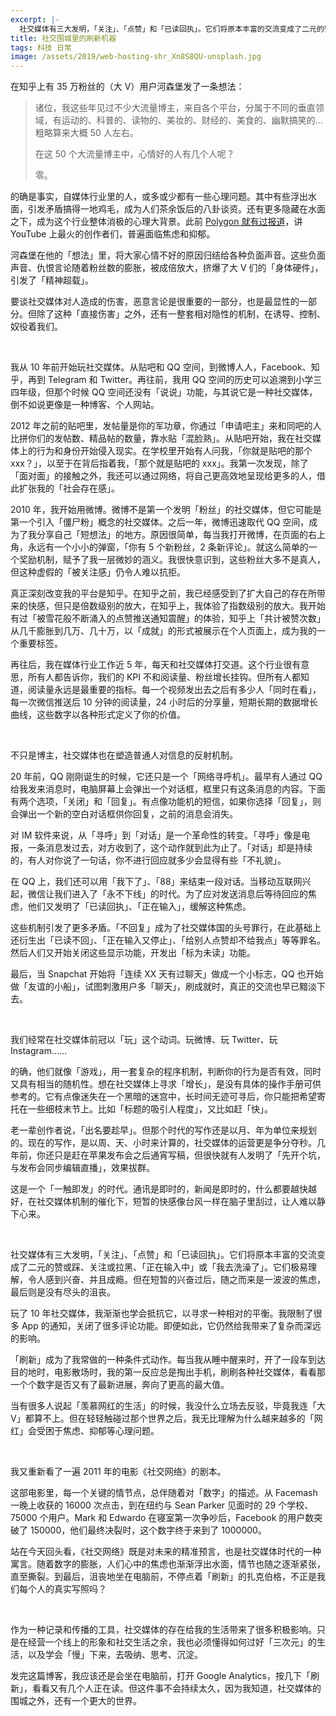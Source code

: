 ```yaml
---
excerpt: |-
  社交媒体有三大发明，「关注」、「点赞」和「已读回执」。它们将原本丰富的交流变成了二元的赞或踩、关注或拉黑、「正在输入中」或「我去洗澡了」。它们极易理解，令人感到兴奋、并且成瘾。但在短暂的兴奋过后，随之而来是一波波的焦虑，最后则是没有尽头的沮丧。
title: 社交围城里的刷新机器
tags: 科技 日常
image: /assets/2019/web-hosting-shr_Xn8S8QU-unsplash.jpg
---
```


在知乎上有 35 万粉丝的（大 V）用户河森堡发了一条想法：

> 诸位，我这些年见过不少大流量博主，来自各个平台，分属于不同的垂直领域，有运动的、科普的、读物的、美妆的、财经的、美食的、幽默搞笑的...粗略算来大概 50 人左右。
>
> 在这 50 个大流量博主中，心情好的人有几个人呢？
>
> 零。

的确是事实，自媒体行业里的人，或多或少都有一些心理问题。其中有些浮出水面，引发矛盾搞得一地鸡毛，成为人们茶余饭后的八卦谈资。还有更多隐藏在水面之下，成为这个行业整体消极的心理大背景。此前 [Polygon 就有过报道](https://www.polygon.com/2018/6/1/17413542/burnout-mental-health-awareness-youtube-elle-mills-el-rubius-bobby-burns-pewdiepie)，讲 YouTube 上最火的创作者们，普遍面临焦虑和抑郁。

河森堡在他的「想法」里，将大家心情不好的原因归结给各种负面声音。这些负面声音、仇恨言论随着粉丝数的膨胀，被成倍放大，挤爆了大 V 们的「身体硬件」，引发了「精神超载」。

要谈社交媒体对人造成的伤害，恶意言论是很重要的一部分，也是最显性的一部分。但除了这种「直接伤害」之外，还有一整套相对隐性的机制，在诱导、控制、奴役着我们。

<br>

我从 10 年前开始玩社交媒体。从贴吧和 QQ 空间，到微博人人，Facebook、知乎，再到 Telegram 和 Twitter。再往前，我用 QQ 空间的历史可以追溯到小学三四年级，但那个时候 QQ 空间还没有「说说」功能，与其说它是一种社交媒体，倒不如说更像是一种博客、个人网站。

2012 年之前的贴吧里，发帖量是你的军功章，你通过「申请吧主」来和同吧的人比拼你们的发帖数、精品帖的数量，靠水贴「混脸熟」。从贴吧开始，我在社交媒体上的行为和身份开始侵入现实。在学校里开始有人问我，「你就是贴吧的那个 xxx？」，以至于在背后指着我，「那个就是贴吧的 xxx」。我第一次发现，除了「面对面」的接触之外，我还可以通过网络，将自己更高效地呈现给更多的人，借此扩张我的「社会存在感」。

2010 年，我开始用微博。微博不是第一个发明「粉丝」的社交媒体，但它可能是第一个引入「僵尸粉」概念的社交媒体。之后一年，微博迅速取代 QQ 空间，成为了我分享自己「短想法」的地方。原因很简单，每当我打开微博，在页面的右上角，永远有一个小小的弹窗，「你有 5 个新粉丝，2 条新评论」。就这么简单的一个奖励机制，赋予了我一层微妙的涵义。我很快意识到，这些粉丝大多不是真人，但这种虚假的「被关注感」仍令人难以抗拒。

真正深刻改变我的平台是知乎。在知乎之前，我已经感受到了扩大自己的存在所带来的快感，但只是倍数级别的放大，在知乎上，我体验了指数级别的放大。我开始有过「被雪花般不断涌入的点赞推送通知震醒」的体验，知乎上「共计被赞次数」从几千膨胀到几万、几十万，以「成就」的形式被展示在个人页面上，成为我的一个重要标签。

再往后，我在媒体行业工作近 5 年，每天和社交媒体打交道。这个行业很有意思，所有人都告诉你，我们的 KPI 不和阅读量、粉丝增长挂钩。但所有人都知道，阅读量永远是最重要的指标。每一个视频发出去之后有多少人「同时在看」，每一次微信推送后 10 分钟的阅读量，24 小时后的分享量，短期长期的数据增长曲线，这些数字以各种形式定义了你的价值。

<br>

不只是博主，社交媒体也在塑造普通人对信息的反射机制。

20 年前，QQ 刚刚诞生的时候，它还只是一个「网络寻呼机」。最早有人通过 QQ 给我发来消息时，电脑屏幕上会弹出一个对话框，框里只有这条消息的内容。下面有两个选项，「关闭」和「回复」。有点像功能机的短信，如果你选择「回复」，则会弹出一个新的空白对话框供你回复，之前的消息会消失。

对 IM 软件来说，从「寻呼」到「对话」是一个革命性的转变。「寻呼」像是电报，一条消息发过去，对方收到了，这个动作就到此为止了。「对话」却是持续的，有人对你说了一句话，你不进行回应就多少会显得有些「不礼貌」。

在 QQ 上，我们还可以用「我下了」、「88」来结束一段对话。当移动互联网兴起，微信让我们进入了「永不下线」的时代。为了应对发送消息后等待回应的焦虑，他们又发明了「已读回执」、「正在输入」，缓解这种焦虑。

这些机制引发了更多矛盾。「不回复」成为了社交媒体国的头号罪行，在此基础上还衍生出「已读不回」、「正在输入又停止」、「给别人点赞却不给我点」等等罪名。然后人们又开始关闭这些显示功能，开发出「标为未读」功能。

最后，当 Snapchat 开始将「连续 XX 天有过聊天」做成一个小标志，QQ 也开始做「友谊的小船」，试图刺激用户多「聊天」，刷成就时，真正的交流也早已黯淡下去。

<br>

我们经常在社交媒体前冠以「玩」这个动词。玩微博、玩 Twitter、玩 Instagram……

的确，他们就像「游戏」，用一套复杂的程序机制，判断你的行为是否有效，同时又具有相当的随机性。想在社交媒体上寻求「增长」，是没有具体的操作手册可供参考的。它有点像迷失在一个黑暗的迷宫中，长时间无迹可寻后，你只能把希望寄托在一些细枝末节上。比如「标题的吸引人程度」，又比如赶「快」。

老一辈创作者说，「出名要趁早」。但那个时代的写作还是以月、年为单位来规划的。现在的写作，是以周、天、小时来计算的，社交媒体的运营更是争分夺秒。几年前，你还只是赶在苹果发布会之后通宵写稿，但很快就有人发明了「先开个坑，与发布会同步编辑直播」，效果拔群。

这是一个「一触即发」的时代。通讯是即时的，新闻是即时的，什么都要越快越好，在社交媒体机制的催化下，短暂的快感像台风一样在脑子里刮过，让人难以静下心来。

<br>

社交媒体有三大发明，「关注」、「点赞」和「已读回执」。它们将原本丰富的交流变成了二元的赞或踩、关注或拉黑、「正在输入中」或「我去洗澡了」。它们极易理解，令人感到兴奋、并且成瘾。但在短暂的兴奋过后，随之而来是一波波的焦虑，最后则是没有尽头的沮丧。

玩了 10 年社交媒体，我渐渐也学会抵抗它，以寻求一种相对的平衡。我限制了很多 App 的通知，关闭了很多评论功能。即便如此，它仍然给我带来了复杂而深远的影响。

「刷新」成为了我常做的一种条件式动作。每当我从睡中醒来时，开了一段车到达目的地时，电影散场时，我的第一反应总是掏出手机，刷刷各种社交媒体，看看那一个个数字是否又有了最新进展，奔向了更高的最大值。

当有很多人说起「羡慕网红的生活」的时候，我没什么立场去反驳，毕竟我连「大 V」都算不上。但在轻轻触碰过那个世界之后，我无比理解为什么越来越多的「网红」会受困于焦虑、抑郁等心理问题。

<br>

我又重新看了一遍 2011 年的电影《社交网络》的剧本。

这部电影里，每一个关键的情节点，总伴随着对「数字」的描述。从 Facemash 一晚上收获的 16000 次点击，到在纽约与 Sean Parker 见面时的 29 个学校、75000 个用户。Mark 和 Edwardo 在寝室第一次争吵后，Facebook 的用户数突破了 150000，他们最终决裂时，这个数字终于来到了 1000000。

站在今天回头看，《社交网络》既是对未来的精准预言，也是社交媒体时代的一种寓言。随着数字的膨胀，人们心中的焦虑也渐渐浮出水面，情节也随之逐渐紧张，直至撕裂。到最后，沮丧地坐在电脑前，不停点着「刷新」的扎克伯格，不正是我们每个人的真实写照吗？

<br>

作为一种记录和传播的工具，社交媒体的存在给我的生活带来了很多积极影响。只是在经营一个线上的形象和社交生活之余，我也必须懂得如何过好「三次元」的生活，以及学会「慢」下来，去吸纳、思考、沉淀。

发完这篇博客，我应该还是会坐在电脑前，打开 Google Analytics，按几下「刷新」，看看又有几个人正在读。但这件事不会持续太久，因为我知道，社交媒体的围城之外，还有一个更大的世界。
